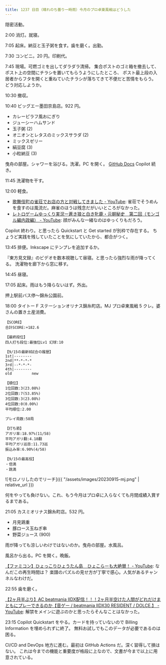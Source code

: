 ```yaml
---
title: 1237 日目（晴れのち曇り一時雨）今月のプロ卓東風戦はどうした
---
```


隠密活動。

2:00 消灯。就寝。

7:05 起床。納豆と玉子粥を食す。歯を磨く。出勤。

7:30 コンビニ。20 円。印刷代。

7:45 現場。可燃ゴミを出してダラダラ清掃。
集合ポストのゴミ箱を撤去して、ポスト上の空間にチラシを置いてもらうようにしたところ、
ポスト最上段の入居者からフタを開くと重ねていたチラシが落ちてきて不便だと苦情をもらう。
どう対応しようか。

10:30 撤収。

10:40 ビッグエー墨田京島店。922 円。

* カレーピラフ風おにぎり
* ジューシーハムサンド
* 玉子粥 (2)
* オニオンとレタスのミックスサラダ (2)
* ミックスゼリー
* 絹豆腐 (3)
* 小粒納豆 (3)

曳舟の部屋。シャワーを浴びる。洗濯。PC を開く。
[GitHub Docs] Copilot 続き。

11:45 洗濯物を干す。

12:00 軽食。

* [歌舞伎町の雀荘でお店の方と対戦してきました - YouTube](https://www.youtube.com/watch?v=1SUhFgkN07o):
  雀荘でそうめんを食すのは風流だ。麻雀のほうは残念だがいいところがなかった。
* [レトロゲームゆっくり実況ー蒼き狼と白き牝鹿・元朝秘史　第二回（モンゴル編内政編） - YouTube](https://www.youtube.com/watch?v=ZOIxRuah0Ro):
  顔がみんな一緒なのはゆっくりもだろう。

Copilot 終わり。と思ったら Quickstart と Get started が別枠で存在する。
ちょうど実践を残していたことを気にしていたから、都合がつく。

13:45 排便。Inkscape にテンプレを追加するか。

『東方見文録』のビデオを数本視聴して昼寝。と思ったら強烈な雨が降ってくる。
洗濯物を廊下から窓に移す。

14:45 昼寝。

17:05 起床。雨はもう降らないはず。外出。

押上駅前バス停～錦糸公園前。

18:00 タイトー F ステーションオリナス錦糸町店。MJ プロ卓東風戦 5 クレ。婆さんの置き土産消費。

```text
【SCORE】
合計SCORE:+182.6

【最終段位】
四人打ち段位:最強位Lv1 幻球:10

【9/15の最新8試合の履歴】
1st|--------
2nd|**-*-*-*
3rd|--*-*-*-
4th|--------
old         new

【順位】
1位回数:3(23.08%)
2位回数:7(53.85%)
3位回数:3(23.08%)
4位回数:0(0.00%)
平均順位:2.00

プレイ局数:58局

【打ち筋】
アガリ率:18.97%(11/58)
平均アガリ翻:4.18翻
平均アガリ巡目:11.73巡
振込み率:6.90%(4/58)

【9/15の最高役】
・倍満
・跳満
```

![モロノリしたのでリーチ]({{ "/assets/images/20230915-mj.png" | relative_url }})

何をやっても負けない。これ、もう今月はプロ卓に入らなくても月間成績入賞するまである。

21:05 カスミオリナス錦糸町店。532 円。

* 月見鶏重
* 豚ロース玉ねぎ串
* 野菜ジュース (900)

雨が降っても涼しいわけではないのか。曳舟の部屋。水風呂。

風呂から出る。PC を開く。晩飯。

[【ファミコン】ひょっこりひょうたん島　ひょこらーも大絶賛！ - YouTube](https://www.youtube.com/watch?v=O9ZBDeTG3NA):
なんだこの再生時間は？ 楽譜のパズルの見せ方が丁寧で感心。人気があるチャンネルなわけだ。

22:55 歯を磨く。

[【2ヶ月半ぶり】AC beatmania IIDX配信！！！2ヶ月半空けた人間がどれだけまともにプレーできるのか【音ゲー / beatmania IIDX30 RESIDENT / DOLCE.】 - YouTube](https://www.youtube.com/watch?v=eiqBAUYau94):
解禁をメインに遊ぶのかと思ったらそんなことはなかった。

23:15 Copilot Quickstart をやる。カードを持っていないので Billing Information を埋められずに終了。
無料お試しでもこのデータが必要であるのは困る。

CI/CD and DevOps 地方に進む。最初は GitHub Actions だ。深く習得して損はない。
これは今までの機能と重要度が格段に上なので、文書が今まで以上に用意されている。

[GitHub Docs]: https://docs.github.com/en
